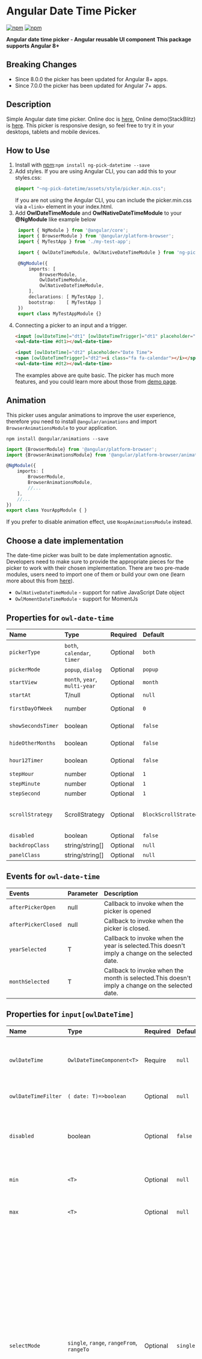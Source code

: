 Angular Date Time Picker
========================

[![npm](https://img.shields.io/npm/v/ng-pick-datetime.svg?maxAge=2592000?style=flat-square)](https://www.npmjs.com/package/@busacca/ng-pick-datetime)
[![npm](https://img.shields.io/npm/dm/ng-pick-datetime.svg)](https://www.npmjs.com/package/@busacca/ng-pick-datetime)

**Angular date time picker - Angular reusable UI component**
**This package supports Angular 8+**


Breaking Changes
-------
 - Since 8.0.0 the picker has been updated for Angular 8+ apps.
 - Since 7.0.0 the picker has been updated for Angular 7+ apps.

Description
-------
Simple Angular date time picker. Online doc is [here](https://daniel-projects.firebaseapp.com/owlng/date-time-picker), Online demo(StackBlitz) is [here](https://stackblitz.com/github/DanielYKPan/owl-examples/tree/date-time-picker).
This picker is responsive design, so feel free to try it in your desktops, tablets and mobile devices. 

How to Use
-------

 1. Install with [npm](https://www.npmjs.com):`npm install ng-pick-datetime --save`
 2. Add styles.
    If you are using Angular CLI, you can add this to your styles.css: 
    ```css
    @import "~ng-pick-datetime/assets/style/picker.min.css";
    ``` 
    If you are not using the Angular CLI, you can include the picker.min.css via a ```<link>``` element in your index.html.
 3. Add __OwlDateTimeModule__ and __OwlNativeDateTimeModule__ to your __@NgModule__ like example below
    ```typescript
     import { NgModule } from '@angular/core';
     import { BrowserModule } from '@angular/platform-browser';
     import { MyTestApp } from './my-test-app';
    
     import { OwlDateTimeModule, OwlNativeDateTimeModule } from 'ng-pick-datetime';
    
     @NgModule({
         imports: [ 
             BrowserModule, 
             OwlDateTimeModule, 
             OwlNativeDateTimeModule,
         ],
         declarations: [ MyTestApp ],
         bootstrap:    [ MyTestApp ]
     })
     export class MyTestAppModule {}
    ```
 4. Connecting a picker to an input and a trigger.
    ```html
    <input [owlDateTime]="dt1" [owlDateTimeTrigger]="dt1" placeholder="Date Time">
    <owl-date-time #dt1></owl-date-time>
    ```
    ```html
    <input [owlDateTime]="dt2" placeholder="Date Time">
    <span [owlDateTimeTrigger]="dt2"><i class="fa fa-calendar"></i></span>
    <owl-date-time #dt2></owl-date-time>
    ```
    The examples above are quite basic. The picker has much more features, 
    and you could learn more about those from [demo page](https://danielykpan.github.io/date-time-picker/).
    

Animation
-------
This picker uses angular animations to improve the user experience, 
therefore you need to install `@angular/animations` and import `BrowserAnimationsModule` to your application. 
```
npm install @angular/animations --save
```
```typescript
import {BrowserModule} from '@angular/platform-browser';
import {BrowserAnimationsModule} from '@angular/platform-browser/animations';

@NgModule({
    imports: [
        BrowserModule,
        BrowserAnimationsModule,
        //...
    ],
    //...
})
export class YourAppModule { }
```
If you prefer to disable animation effect, use `NoopAnimationsModule` instead.

Choose a date implementation
-------
The date-time picker was built to be date implementation agnostic. 
Developers need to make sure to provide the appropriate pieces for the picker to work with their chosen implementation.
There are two pre-made modules, users need to import one of them or build your own one (learn more about this from [here](https://danielykpan.github.io/date-time-picker/#locale-formats)).

- `OwlNativeDateTimeModule` - support for native JavaScript Date object
- `OwlMomentDateTimeModule` - support for MomentJs

Properties for `owl-date-time`
-------
|Name|Type|Required|Default|Description|
|:--- |:--- |:--- |:--- |:--- |
|`pickerType`|`both`, `calendar`, `timer`|Optional|`both`| Set the type of the dateTime picker. `both`: show both calendar and timer, `calendar`: only show calendar, `timer`: only show timer. |
|`pickerMode`|`popup`, `dialog`|Optional|`popup`| The style the picker would open as. |
|`startView`|`month`, `year`, `multi-year`|Optional|`month`| The view that the calendar should start in. |
|`startAt`| T/null |Optional|`null`| The moment to open the picker to initially. |
|`firstDayOfWeek`|number|Optional|`0`| Set the first day of week. Valid value is from 0 to 6. 0: Sunday ~ 6: Saturday|
|`showSecondsTimer`|boolean|Optional|`false`| When specify it to true, it would show a timer to configure the second's value |
|`hideOtherMonths`|boolean|Optional|`false`| Whether to hide dates in other months at the start or end of the current month |
|`hour12Timer`|boolean|Optional|`false`| When specify it to true, the timer would be in hour12 format mode|
|`stepHour`|number|Optional|`1`| Hours to change per step.|
|`stepMinute`|number|Optional|`1`| Minutes to change per step.|
|`stepSecond`|number|Optional|`1`| Seconds to change per step.|
|`scrollStrategy`|ScrollStrategy|Optional|`BlockScrollStrategy`| Define the scroll strategy when the picker is open. Learn more this from https://material.angular.io/cdk/overlay/overview#scroll-strategies.|
|`disabled`|boolean|Optional|`false`|When specify to true, it would disable the picker.|
|`backdropClass`|string/string[]|Optional|`null`|Custom class for the picker backdrop.|
|`panelClass`|string/string[]|Optional|`null`|Custom class for the picker overlay panel.|

Events for `owl-date-time`
-------
|Events|Parameter|Description|
|:--- |:--- |:--- |
|`afterPickerOpen`|null|Callback to invoke when the picker is opened|
|`afterPickerClosed`|null|Callback to invoke when the picker is closed.|
|`yearSelected`|T|Callback to invoke when the year is selected.This doesn't imply a change on the selected date.|
|`monthSelected`|T|Callback to invoke when the month is selected.This doesn't imply a change on the selected date.|

Properties for `input[owlDateTime]`
-------
|Name|Type|Required|Default|Description|
|:--- |:--- |:--- |:--- |:--- |
|`owlDateTime`|`OwlDateTimeComponent<T>`|Require|`null`| The date time picker that this input is associated with.|
|`owlDateTimeFilter`|`( date: T)=>boolean `|Optional|`null`|A function to filter date time.|
|`disabled`|boolean|Optional|`false`|When specify to true, it would disable the picker's input.|
|`min`|`<T>`|Optional|`null`| The minimum valid date time.|
|`max`|`<T>`|Optional|`null`| The maximum valid date time.|
|`selectMode`|`single`, `range`, `rangeFrom`, `rangeTo`|Optional|`single`| Specify the picker's select mode. `single`: a single value allowed, `range`: allow users to select a range of date-time, `rangeFrom`: the input would only show the 'from' value and the picker could only selects 'from' value, `rangeTo`: the input would only show the 'to' value and the picker could only selects 'to' value.|
|`rangeSeparator`|string|Optional|`~`| The character to separate the 'from' and 'to' in input value in range selectMode.|

Events for `input[owlDateTime]`
-------
|Events|Parameter|Description|
|:--- |:--- |:--- |
|`dateTimeChange`|source: OwlDateTimeInput, value: input value, input: the input element|Callback to invoke when `change` event is fired on this `<input [owlDateTime]>`|
|`dateTimeInput`|source: OwlDateTimeInput, value: input value, input: the input element|Callback to invoke when an `input` event is fired on this `<input [owlDateTime]>`.|

Properties for `[owlDateTimeTrigger]`
-------
|Name|Type|Required|Default|Description|
|:--- |:--- |:--- |:--- |:--- |
|`owlDateTimeTrigger`|`OwlDateTimeComponent<T>`|Require|`null`| The date time picker that this trigger is associated with.|
|`disabled`|boolean|Optional|`false`|When specify to true, it would disable the trigger.|


Properties for `[owlDateTimeTrigger]`
-------
|Name|Type|Required|Default|Description|
|:--- |:--- |:--- |:--- |:--- |
|`owlDateTimeTrigger`|`OwlDateTimeComponent<T>`|Require|`null`| The date time picker that this trigger is associated with.|
|`disabled`|boolean|Optional|`false`|When specify to true, it would disable the trigger.|


Properties for `owl-date-time-inline`
-------
|Name|Type|Required|Default|Description|
|:--- |:--- |:--- |:--- |:--- |
|`pickerType`|`both`, `calendar`, `timer`|Optional|`both`| Set the type of the dateTime picker. `both`: show both calendar and timer, `calendar`: only show calendar, `timer`: only show timer. |
|`startView`|`month`, `year`, `multi-year`|Optional|`month`| The view that the calendar should start in. |
|`startAt`| T/null |Optional|`null`| The moment to open the picker to initially. |
|`firstDayOfWeek`|number|Optional|`0`| Set the first day of week. Valid value is from 0 to 6. 0: Sunday ~ 6: Saturday|
|`showSecondsTimer`|boolean|Optional|`false`| When specify it to true, it would show a timer to configure the second's value |
|`hideOtherMonths`|boolean|Optional|`false`| Whether to hide dates in other months at the start or end of the current month |
|`hour12Timer`|boolean|Optional|`false`| When specify it to true, the timer would be in hour12 format mode|
|`stepHour`|number|Optional|`1`| Hours to change per step.|
|`stepMinute`|number|Optional|`1`| Minutes to change per step.|
|`stepSecond`|number|Optional|`1`| Seconds to change per step.|
|`disabled`|boolean|Optional|`false`|When specify to true, it would disable the picker.|
|`owlDateTimeFilter`|`( date: T)=>boolean `|Optional|`null`|A function to filter date time.|
|`min`|`<T>`|Optional|`null`| The minimum valid date time.|
|`max`|`<T>`|Optional|`null`| The maximum valid date time.|
|`selectMode`|`single`, `range`, `rangeFrom`, `rangeTo`|Optional|`single`| Specify the picker's select mode. `single`: a single value allowed, `range`: allow users to select a range of date-time, `rangeFrom`: the input would only show the 'from' value and the picker could only selects 'from' value, `rangeTo`: the input would only show the 'to' value and the picker could only selects 'to' value.|

Localization and DateTime Format
-------
Localization for different languages and formats is defined by `OWL_DATE_TIME_LOCALE` and `OWL_DATE_TIME_FORMATS`. You could learn more about this from [here](https://danielykpan.github.io/date-time-picker#locale-formats).


Dependencies
-------
none

Demo
-------
- Online doc is [here](https://daniel-projects.firebaseapp.com/owlng/date-time-picker)
- Online demo(StackBlitz) is [here](https://stackblitz.com/github/DanielYKPan/owl-examples/tree/date-time-picker)

License
-------
* License: MIT

Author
-------
**Daniel YK Pan**
